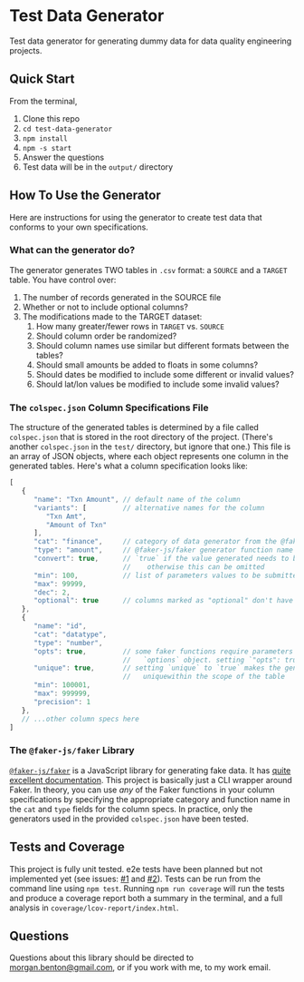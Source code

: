 # Test Data Generator

Test data generator for generating dummy data for data quality engineering projects.

## Quick Start

From the terminal,

1. Clone this repo
2. `cd test-data-generator`
3. `npm install`
4. `npm -s start`
5. Answer the questions
6. Test data will be in the `output/` directory

## How To Use the Generator

Here are instructions for using the generator to create test data that conforms to your own specifications.

### What can the generator do?

The generator generates TWO tables in `.csv` format: a `SOURCE` and a `TARGET` table. You have control over:

1. The number of records generated in the SOURCE file
2. Whether or not to include optional columns?
3. The modifications made to the TARGET dataset:
   1. How many greater/fewer rows in `TARGET` vs. `SOURCE`
   2. Should column order be randomized?
   3. Should column names use similar but different formats between the tables?
   4. Should small amounts be added to floats in some columns?
   5. Should dates be modified to include some different or invalid values?
   6. Should lat/lon values be modified to include some invalid values?

### The `colspec.json` Column Specifications File

The structure of the generated tables is determined by a file called `colspec.json` that is stored in the root directory of the project. (There's another `colspec.json` in the `test/` directory, but ignore that one.) This file is an array of JSON objects, where each object represents one column in the generated tables. Here's what a column specification looks like:

```js
[
   {
      "name": "Txn Amount", // default name of the column
      "variants": [         // alternative names for the column
         "Txn Amt",
         "Amount of Txn"
      ],
      "cat": "finance",     // category of data generator from the @faker-js/faker library
      "type": "amount",     // @faker-js/faker generator function name
      "convert": true,      // `true` if the value generated needs to be converted to a number,
                            //    otherwise this can be omitted
      "min": 100,           // list of parameters values to be submitted to the faker function
      "max": 99999,
      "dec": 2,
      "optional": true      // columns marked as "optional" don't have to be generated
   },
   {
      "name": "id",
      "cat": "datatype",
      "type": "number",
      "opts": true,         // some faker functions require parameters to be submitted as an
                            //   `options` object. setting `"opts": true` is indicates this
      "unique": true,       // setting `unique` to `true` makes the generated values globally
                            //   uniquewithin the scope of the table
      "min": 100001,
      "max": 999999,
      "precision": 1
   },
   // ...other column specs here
]
```

### The `@faker-js/faker` Library

[`@faker-js/faker`](https://www.npmjs.com/package/@faker-js/faker) is a JavaScript library for generating fake data. It has [quite excellent documentation](https://fakerjs.dev/api/). This project is basically just a CLI wrapper around Faker. In theory, you can use *any* of the Faker functions in your column specifications by specifying the appropriate category and function name in the `cat` and `type` fields for the column specs. In practice, only the generators used in the provided `colspec.json` have been tested.

## Tests and Coverage

This project is fully unit tested. e2e tests have been planned but not implemented yet (see issues: [#1](https://github.com//morphatic/test-data-generator/issues/1) and [#2](https://github.com//morphatic/test-data-generator/issues/2)). Tests can be run from the command line using `npm test`. Running `npm run coverage` will run the tests and produce a coverage report both a summary in the terminal, and a full analysis in `coverage/lcov-report/index.html`.

## Questions

Questions about this library should be directed to morgan.benton@gmail.com, or if you work with me, to my work email.
